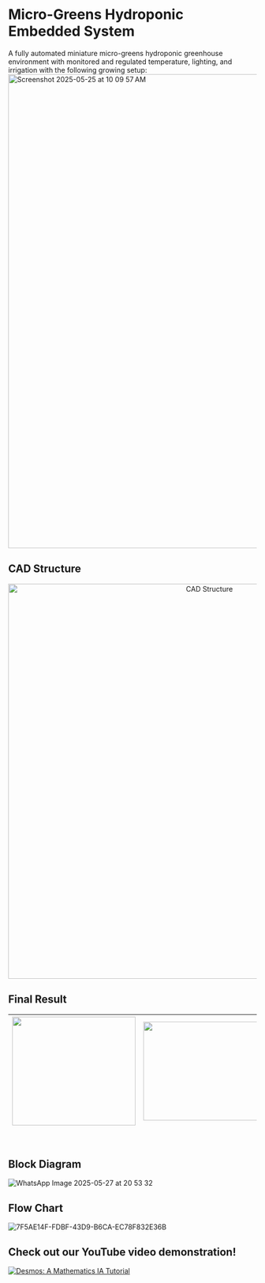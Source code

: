 # Micro-Greens Hydroponic Embedded System
A fully automated miniature micro-greens hydroponic greenhouse environment with monitored and regulated temperature, lighting, and irrigation with the following growing setup:
<img width="960" alt="Screenshot 2025-05-25 at 10 09 57 AM" src="https://github.com/user-attachments/assets/3471585a-9665-4aa2-be38-f93435f721f0" />

## CAD Structure
<div align = "center">
<img width="800" alt="CAD Structure" src="https://github.com/user-attachments/assets/6aa0b36b-8620-411b-bc5e-78b6649bb508">
</div>

## Final Result
| <img src="https://github.com/user-attachments/assets/bb60c1d8-d655-4d21-8515-5f9738e1a0f1" width="250" height="220"> | <img src="https://github.com/user-attachments/assets/e5d765a7-bee7-4c02-a20f-624fe94de983" width="250" height="200"> | <img src="https://github.com/user-attachments/assets/128544d7-c90b-4a3f-84ed-0702945e7489" width="250" height="220"> |
|:----------------------:|:----------------------:|:----------------------:|
</br>

## Block Diagram
![WhatsApp Image 2025-05-27 at 20 53 32](https://github.com/user-attachments/assets/3702be7d-772e-47d2-9c5a-1f10fe4aeb4f)

## Flow Chart
![7F5AE14F-FDBF-43D9-B6CA-EC78F832E36B](https://github.com/user-attachments/assets/9fc09db9-724e-494b-a060-027a5d83bfcd)

## Check out our YouTube video demonstration!
<!-- BEGIN YOUTUBE-CARD -->
[![Desmos: A Mathematics IA Tutorial](https://ytcards.demolab.com/?id=LiDkdGWbdg0&title=Desmos:+A+Mathematics+IA+Tutorial&lang=en&background_color=%f6f6f6f6&title_color=%2e2e2e2e&stats_color=%2e2e2e2e&max_title_lines=1&width=300&border_radius=5&duration=294 "Desmos: A Mathematics IA Tutorial")](https://youtu.be/LiDkdGWbdg0?si=xtq_g-NO9iX699A2)
<!-- END YOUTUBE-CARD -->
